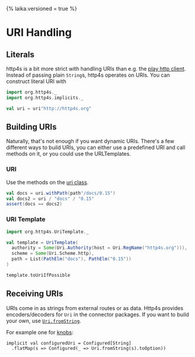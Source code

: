 {% laika.versioned = true %}

# URI Handling

## Literals

http4s is a bit more strict with handling URIs than e.g. the [play http client].
Instead of passing plain `String`s, http4s operates on URIs. You can construct
literal URI with

```scala mdoc:silent
import org.http4s._
import org.http4s.implicits._
```

```scala mdoc
val uri = uri"http://http4s.org"
```

## Building URIs

Naturally, that's not enough if you want dynamic URIs. There's a few different
ways to build URIs, you can either use a predefined URI and call methods on it,
or you could use the URLTemplates.

### URI

Use the methods on the [uri class].

```scala mdoc
val docs = uri.withPath(path"/docs/0.15")
val docs2 = uri / "docs" / "0.15"
assert(docs == docs2)
```

### URI Template

```scala mdoc:silent
import org.http4s.UriTemplate._
```

```scala mdoc
val template = UriTemplate(
  authority = Some(Uri.Authority(host = Uri.RegName("http4s.org"))),
  scheme = Some(Uri.Scheme.http),
  path = List(PathElm("docs"), PathElm("0.15"))
)

template.toUriIfPossible
```

## Receiving URIs
URIs come in as strings from external routes or as data. Http4s provides
encoders/decoders for `Uri` in the connector packages. If you want to build your
own, use [`Uri.fromString`].

For example one for [knobs]:

```
implicit val configuredUri = Configured[String]
  .flatMap(s => Configured(_ => Uri.fromString(s).toOption))
```

[play http client]: https://www.playframework.com/documentation/2.5.x/api/scala/index.html#play.api.libs.ws.WS$
[uri class]: @API_URL@/org/http4s/Uri
[knobs]: https://github.com/Verizon/knobs
[`Uri.fromString`]: @API_URL@/index.html#org.http4s.Uri$@fromString(s:String):org.http4s.ParseResult[org.http4s.Uri]
